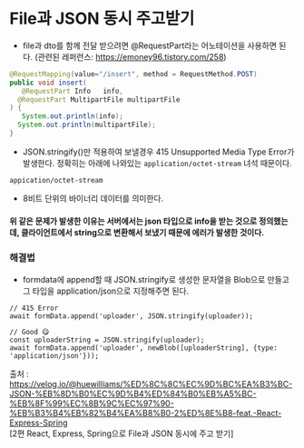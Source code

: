 <h1> File과 JSON 동시 주고받기 </h1>

- file과 dto를 함께 전달 받으려면 @RequestPart라는 어노테이션을 사용하면 된다. (관련된 레퍼런스: https://emoney96.tistory.com/258) </h4>

```java
@RequestMapping(value="/insert", method = RequestMethod.POST)
public void insert(
   @RequestPart Info   info,
  @RequestPart MultipartFile multipartFile
) {
   System.out.println(info);
  System.out.println(multipartFile);
}
```

- JSON.stringify()만 적용하여 보낼경우 415 Unsupported Media Type Error가 발생한다. 정확히는 아래에 나와있는 `application/octet-stream` 녀석 때문이다.

`appication/octet-stream`

- 8비트 단위의 바이너리 데이터를 의미한다.

<h4> 위 같은 문제가 발생한 이유는 서버에서는 json 타입으로 info을 받는 것으로 정의했는데, 클라이언트에서 string으로 변환해서 보냈기 때문에 에러가 발생한 것이다. </h4>

<h3> 해결법 </h3>

- formdata에 append할 때 JSON.stringify로 생성한 문자열을 Blob으로 만들고 그 타입을 application/json으로 지정해주면 된다.

```javasciprt
// 415 Error
await formData.append('uploader', JSON.stringify(uploader));

// Good 😋
const uploaderString = JSON.stringify(uploader);
await formData.append('uploader', newBlob([uploaderString], {type: 'application/json'}));
```

출처 : https://velog.io/@huewilliams/%ED%8C%8C%EC%9D%BC%EA%B3%BC-JSON-%EB%8D%B0%EC%9D%B4%ED%84%B0%EB%A5%BC-%EB%8F%99%EC%8B%9C%EC%97%90-%EB%B3%B4%EB%82%B4%EA%B8%B0-2%ED%8E%B8-feat.-React-Express-Spring 
<br>[2편 React, Express, Spring으로 File과 JSON 동시에 주고 받기]
